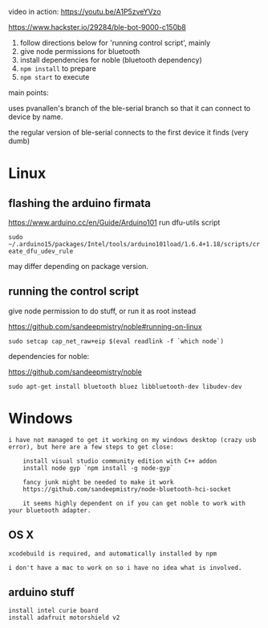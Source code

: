 video in action: https://youtu.be/A1P5zveYVzo

https://www.hackster.io/29284/ble-bot-9000-c150b8

1. follow directions below for 'running control script', mainly
 1. give node permissions for bluetooth
 1. install dependencies for noble (bluetooth dependency)
1. `npm install` to prepare
1. `npm start` to execute

main points:

uses pvanallen's branch of the ble-serial branch so that it can connect to device by name.

the regular version of ble-serial connects to the first device it finds (very dumb)

# Linux
## flashing the arduino firmata
https://www.arduino.cc/en/Guide/Arduino101 run dfu-utils script

`sudo ~/.arduino15/packages/Intel/tools/arduino101load/1.6.4+1.18/scripts/create_dfu_udev_rule`

may differ depending on package version.

## running the control script
give node permission to do stuff, or run it as root instead

https://github.com/sandeepmistry/noble#running-on-linux

``sudo setcap cap_net_raw+eip $(eval readlink -f `which node`)``

dependencies for noble:

https://github.com/sandeepmistry/noble

`sudo apt-get install bluetooth bluez libbluetooth-dev libudev-dev`


# Windows
	i have not managed to get it working on my windows desktop (crazy usb error), but here are a few steps to get close:

		install visual studio community edition with C++ addon
		install node gyp `npm install -g node-gyp`

		fancy junk might be needed to make it work
		https://github.com/sandeepmistry/node-bluetooth-hci-socket

		it seems highly dependent on if you can get noble to work with your bluetooth adapter.


## OS X
	xcodebuild is required, and automatically installed by npm

	i don't have a mac to work on so i have no idea what is involved.


## arduino stuff
	install intel curie board
	install adafruit motorshield v2
